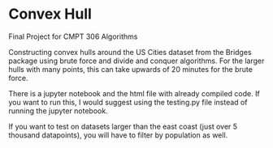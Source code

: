# Convex Hull

Final Project for CMPT 306 Algorithms

Constructing convex hulls around the US Cities dataset from the Bridges package using brute force and divide and conquer
algorithms. For the larger hulls with many points, this can take upwards of 20 minutes for the brute force.

There is a jupyter notebook and the html file with already compiled code. If you want to run this, I would suggest using
the testing.py file instead of running the jupyter notebook.

If you want to test on datasets larger than the east coast (just over 5 thousand datapoints), you will have to filter by
population as well.